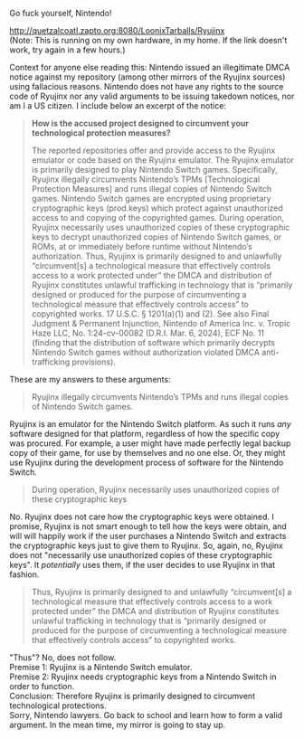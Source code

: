 Go fuck yourself, Nintendo!

http://quetzalcoatl.zapto.org:8080/LoonixTarballs/Ryujinx \
(Note: This is running on my own hardware, in my home. If the link doesn't work, try again in a few hours.)

Context for anyone else reading this: Nintendo issued an illegitimate DMCA notice against my repository (among other mirrors of the Ryujinx sources) using fallacious reasons. Nintendo does not have any rights to the source code of Ryujinx nor any valid arguments to be issuing takedown notices, nor am I a US citizen.
I include below an excerpt of the notice:

> **How is the accused project designed to circumvent your technological protection measures?**
> 
> The reported repositories offer and provide access to the Ryujinx emulator or code based on the Ryujinx emulator. The Ryujinx emulator is primarily designed to play Nintendo Switch games. Specifically, Ryujinx illegally circumvents Nintendo’s TPMs [Technological Protection Measures] and runs illegal copies of Nintendo Switch games. Nintendo Switch games are encrypted using proprietary cryptographic keys (prod.keys) which protect against unauthorized access to and copying of the copyrighted games. During operation, Ryujinx necessarily uses unauthorized copies of these cryptographic keys to decrypt unauthorized copies of Nintendo Switch games, or ROMs, at or immediately before runtime without Nintendo’s authorization. Thus, Ryujinx is primarily designed to and unlawfully “circumvent[s] a technological measure that effectively controls access to a work protected under” the DMCA and distribution of Ryujinx constitutes unlawful trafficking in technology that is “primarily designed or produced for the purpose of circumventing a technological measure that effectively controls access” to copyrighted works. 17 U.S.C. § 1201(a)(1) and (2). See also Final Judgment & Permanent Injunction, Nintendo of America Inc. v. Tropic Haze LLC, No. 1:24-cv-00082 (D.R.I. Mar. 6, 2024), ECF No. 11 (finding that the distribution of software which primarily decrypts Nintendo Switch games without authorization violated DMCA anti-trafficking provisions).

These are my answers to these arguments:

>Ryujinx illegally circumvents Nintendo’s TPMs and runs illegal copies of Nintendo Switch games.

Ryujinx is an emulator for the Nintendo Switch platform. As such it runs _any_ software designed for that platform, regardless of how the specific copy was procured. For example, a user might have made perfectly legal backup copy of their game, for use by themselves and no one else. Or, they might use Ryujinx during the development process of software for the Nintendo Switch.

>During operation, Ryujinx necessarily uses unauthorized copies of these cryptographic keys

No. Ryujinx does not care how the cryptographic keys were obtained. I promise, Ryujinx is not smart enough to tell how the keys were obtain, and will will happily work if the user purchases a Nintendo Switch and extracts the cryptographic keys just to give them to Ryujinx. So, again, no, Ryujinx does not "necessarily use unauthorized copies of these cryptographic keys". It _potentially_ uses them, if the user decides to use Ryujinx in that fashion.

>Thus, Ryujinx is primarily designed to and unlawfully “circumvent[s] a technological measure that effectively controls access to a work protected under” the DMCA and distribution of Ryujinx constitutes unlawful trafficking in technology that is “primarily designed or produced for the purpose of circumventing a technological measure that effectively controls access” to copyrighted works.

"Thus"? No, does not follow.\
Premise 1: Ryujinx is a Nintendo Switch emulator.\
Premise 2: Ryujinx needs cryptographic keys from a Nintendo Switch in order to function.\
Conclusion: Therefore Ryujinx is primarily designed to circumvent technological protections.\
Sorry, Nintendo lawyers. Go back to school and learn how to form a valid argument. In the mean time, my mirror is going to stay up.
